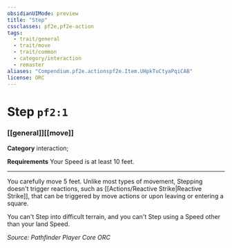 ```yaml
---
obsidianUIMode: preview
title: "Step"
cssclasses: pf2e,pf2e-action
tags:
  - trait/general
  - trait/move
  - trait/common
  - category/interaction
  - remaster
aliases: "Compendium.pf2e.actionspf2e.Item.UHpkTuCtyaPqiCAB"
license: ORC
---
```

# Step `pf2:1`

### [[general]][[move]]

**Category** interaction; 




**Requirements** Your Speed is at least 10 feet.

* * *

You carefully move 5 feet. Unlike most types of movement, Stepping doesn't trigger reactions, such as [[Actions/Reactive Strike|Reactive Strike]], that can be triggered by move actions or upon leaving or entering a square.

You can't Step into difficult terrain, and you can't Step using a Speed other than your land Speed.

*Source: Pathfinder Player Core*
*ORC*